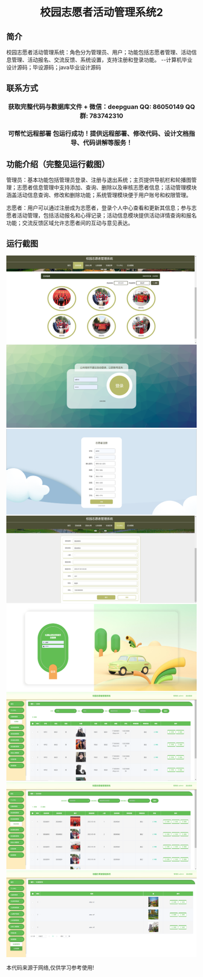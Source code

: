 <p><h1 align="center">校园志愿者活动管理系统2</h1></p>

## 简介
校园志愿者活动管理系统：角色分为管理员、用户；功能包括志愿者管理、活动信息管理、活动报名、交流反馈、系统设置，支持注册和登录功能。    --计算机毕业设计源码；毕设源码；java毕业设计源码


## 联系方式
<p><h3 align="center">获取完整代码与数据库文件 + 微信：deepguan QQ: 86050149 QQ群: 783742310</h3></p>
<p><h3 align="center">可帮忙远程部署 包运行成功！提供远程部署、修改代码、设计文档指导、代码讲解等服务！</h3></p>

## 功能介绍（完整见运行截图）
管理员：基本功能包括管理员登录、注册与退出系统；主页提供导航栏和轮播图管理；志愿者信息管理中支持添加、查询、删除以及审核志愿者信息；活动管理模块涵盖活动信息查询、修改和删除功能；系统管理模块便于用户账号和权限管理。

志愿者：用户可以通过注册成为志愿者，登录个人中心查看和更新其信息；参与志愿者活动管理，包括活动报名和心得记录；活动信息模块提供活动详情查询和报名功能；交流反馈区域允许志愿者间的互动与意见表达。


## 运行截图
![](imgs/588112-20230725093200777-1264787533.png)
![](imgs/588112-20230725093206005-1855751410.png)
![](imgs/588112-20230725093209816-1153887907.png)
![](imgs/588112-20230725093213335-1907541653.png)
![](imgs/588112-20230725093216964-1684196096.png)
![](imgs/588112-20230725093220445-1003888650.png)
![](imgs/588112-20230725093224165-1227474485.png)
![](imgs/588112-20230725093228730-2082727051.png)

<p>本代码来源于网络,仅供学习参考使用!</p>
